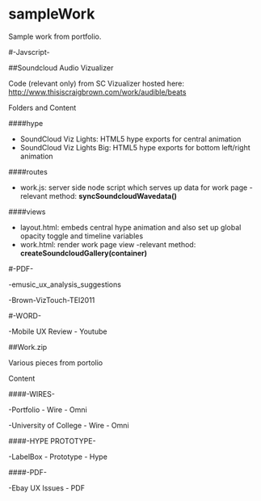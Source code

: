 sampleWork
==========

Sample work from portfolio.

#-Javscript-

##Soundcloud Audio Vizualizer

Code (relevant only) from SC Vizualizer hosted here: http://www.thisiscraigbrown.com/work/audible/beats


Folders and Content

####hype
  - SoundCloud Viz Lights: HTML5 hype exports for central animation
  - SoundCloud Viz Lights Big: HTML5 hype exports for bottom left/right animation

####routes
  - work.js: server side node script which serves up data for work page
    -relevant method: **syncSoundcloudWavedata()**

####views
  - layout.html: embeds central hype animation and also set up global opacity toggle and timeline variables
  - work.html: render work page view
    -relevant method: **createSoundcloudGallery(container)**


#-PDF-

-emusic_ux_analysis_suggestions

-Brown-VizTouch-TEI2011

#-WORD-

-Mobile UX Review - Youtube


##Work.zip

Various pieces from portolio


Content

####-WIRES-

-Portfolio - Wire - Omni

-University of College - Wire - Omni
  
####-HYPE PROTOTYPE-

-LabelBox - Prototype - Hype
  
####-PDF-

-Ebay UX Issues - PDF
